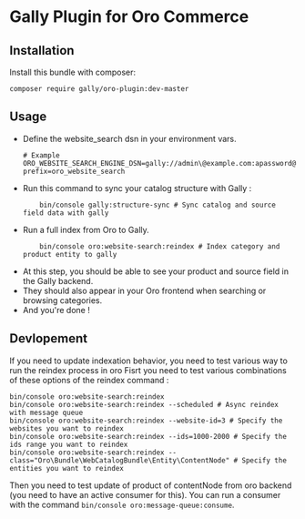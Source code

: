 # Gally Plugin for Oro Commerce

## Installation

Install this bundle with composer:

```shell
composer require gally/oro-plugin:dev-master
```

## Usage

- Define the website_search dsn in your environment vars.
    ```shell
    # Example
    ORO_WEBSITE_SEARCH_ENGINE_DSN=gally://admin\@example.com:apassword@api.gally.local:443?prefix=oro_website_search
    ```
- Run this command to sync your catalog structure with Gally :
    ```shell
        bin/console gally:structure-sync # Sync catalog and source field data with gally
    ```
- Run a full index from Oro to Gally.
    ```shell
        bin/console oro:website-search:reindex # Index category and product entity to gally
    ```
- At this step, you should be able to see your product and source field in the Gally backend.
- They should also appear in your Oro frontend when searching or browsing categories.
- And you're done !

## Devlopement

If you need to update indexation behavior, you need to test various way to run the reindex process in oro
Fisrt you need to test various combinations of these options of the reindex command :
```shell
bin/console oro:website-search:reindex
bin/console oro:website-search:reindex --scheduled # Async reindex with message queue
bin/console oro:website-search:reindex --website-id=3 # Specify the websites you want to reindex
bin/console oro:website-search:reindex --ids=1000-2000 # Specify the ids range you want to reindex
bin/console oro:website-search:reindex --class="Oro\Bundle\WebCatalogBundle\Entity\ContentNode" # Specify the entities you want to reindex
```

Then you need to test update of product of contentNode from oro backend (you need to have an active consumer for this).
You can run a consumer with the command `bin/console oro:message-queue:consume`.

